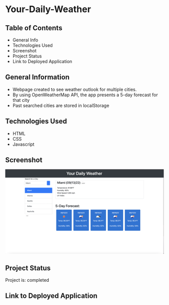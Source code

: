 # Your-Daily-Weather

## Table of Contents
* General Info
* Technologies Used
* Screenshot
* Project Status
* Link to Deployed Application

## General Information
* Webpage created to see weather outlook for multiple cities.
* By using OpenWeatherMap API, the app presents a 5-day forecast for that city
* Past searched cities are stored in localStorage

## Technologies Used
* HTML
* CSS
* Javascript

## Screenshot
![SCREENSHOT](./WeatherDashboard.png)

## Project Status
Project is: completed

## Link to Deployed Application
